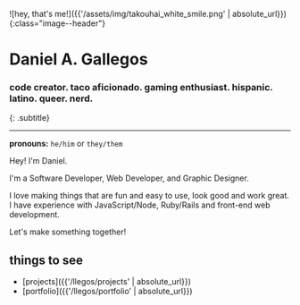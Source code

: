 ![hey, that's me!]({{'/assets/img/takouhai_white_smile.png' | absolute_url}}){:class="image--header"}

# Daniel A. Gallegos
### code creator. taco aficionado. gaming enthusiast. hispanic. latino. queer. nerd.
{: .subtitle}

---

**pronouns:** `he/him` or `they/them`

Hey! I'm Daniel.

I'm a Software Developer, Web Developer, and Graphic Designer.

I love making things that are fun and easy to use, look good and work great. I have experience with JavaScript/Node, Ruby/Rails and front-end web development.

Let's make something together!

## things to see
* [projects]({{'/llegos/projects' | absolute_url}})
* [portfolio]({{'/llegos/portfolio' | absolute_url}})
